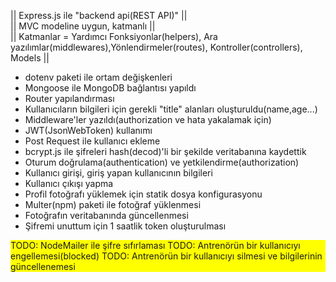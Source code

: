 || Express.js ile "backend api(REST API)" ||<br>
|| MVC modeline uygun, katmanlı ||<br>
|| Katmanlar = Yardımcı Fonksiyonlar(helpers), Ara yazılımlar(middlewares),Yönlendirmeler(routes), Kontroller(controllers), Models ||

- dotenv paketi ile ortam değişkenleri
- Mongoose ile MongoDB bağlantısı yapıldı
- Router yapılandırması
- Kullanıcıların bilgileri için gerekli "title" alanları oluşturuldu(name,age...)
- Middleware'ler yazıldı(authorization ve hata yakalamak için)
- JWT(JsonWebToken) kullanımı
- Post Request ile kullanıcı ekleme
- bcrypt.js ile şifreleri hash(decod)'li bir şekilde veritabanına kaydettik
- Oturum doğrulama(authentication) ve yetkilendirme(authorization)
- Kullanıcı girişi, giriş yapan kullanıcının bilgileri
- Kullanıcı çıkışı yapma
- Profil fotoğrafı yüklemek için statik dosya konfigurasyonu
- Multer(npm) paketi ile fotoğraf yüklenmesi
- Fotoğrafın veritabanında güncellenmesi
- Şifremi unuttum için 1 saatlik token oluşturulması

<div style="background:yellow;">
TODO: NodeMailer ile şifre sıfırlaması
TODO: Antrenörün bir kullanıcıyı engellemesi(blocked)
TODO: Antrenörün bir kullanıcıyı silmesi ve bilgilerinin güncellenemesi
</div>